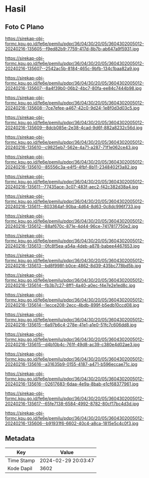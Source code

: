 # Hasil

## Foto C Plano

https://sirekap-obj-formc.kpu.go.id/fe6e/pemilu/pdpr/36/04/30/20/05/3604302005012-20240216-135605--f9ed82b9-7759-417d-8b7b-ab647a9f5931.jpg

https://sirekap-obj-formc.kpu.go.id/fe6e/pemilu/pdpr/36/04/30/20/05/3604302005012-20240216-135607--2542ac5b-8184-465c-9bfb-134c1baa82a9.jpg

https://sirekap-obj-formc.kpu.go.id/fe6e/pemilu/pdpr/36/04/30/20/05/3604302005012-20240216-135607--8a4f39b0-06b2-4bc7-80fa-ee84c7444b98.jpg

https://sirekap-obj-formc.kpu.go.id/fe6e/pemilu/pdpr/36/04/30/20/05/3604302005012-20240216-135608--7ce7efee-a467-42c0-9d24-1e8f0d3d03c5.jpg

https://sirekap-obj-formc.kpu.go.id/fe6e/pemilu/pdpr/36/04/30/20/05/3604302005012-20240216-135609--8dcb085e-2e38-4cad-9d6f-882a8232c56d.jpg

https://sirekap-obj-formc.kpu.go.id/fe6e/pemilu/pdpr/36/04/30/20/05/3604302005012-20240216-135610--c9825eb7-562e-4a71-a287-71f1e062ce43.jpg

https://sirekap-obj-formc.kpu.go.id/fe6e/pemilu/pdpr/36/04/30/20/05/3604302005012-20240216-135610--85556c3a-e4f5-4fbf-8b11-2348402f3a82.jpg

https://sirekap-obj-formc.kpu.go.id/fe6e/pemilu/pdpr/36/04/30/20/05/3604302005012-20240216-135611--77435ace-3c07-483f-aec2-f42c382d38a4.jpg

https://sirekap-obj-formc.kpu.go.id/fe6e/pemilu/pdpr/36/04/30/20/05/3604302005012-20240216-135611--803364af-90ba-4d64-8d63-0c8dc996f733.jpg

https://sirekap-obj-formc.kpu.go.id/fe6e/pemilu/pdpr/36/04/30/20/05/3604302005012-20240216-135612--88af670c-871e-4d44-96ce-7417817750e2.jpg

https://sirekap-obj-formc.kpu.go.id/fe6e/pemilu/pdpr/36/04/30/20/05/3604302005012-20240216-135613--0fc8f5ea-a54a-4deb-a878-babee4467653.jpg

https://sirekap-obj-formc.kpu.go.id/fe6e/pemilu/pdpr/36/04/30/20/05/3604302005012-20240216-135613--bd8f998f-b0ce-4862-8d39-435bc778bd5b.jpg

https://sirekap-obj-formc.kpu.go.id/fe6e/pemilu/pdpr/36/04/30/20/05/3604302005012-20240216-135614--fb3b7c27-8ff1-4a40-a0ec-f4e7e2e1ed8c.jpg

https://sirekap-obj-formc.kpu.go.id/fe6e/pemilu/pdpr/36/04/30/20/05/3604302005012-20240216-135614--1ecce208-2ecc-4bdb-899f-b5edb10ccd08.jpg

https://sirekap-obj-formc.kpu.go.id/fe6e/pemilu/pdpr/36/04/30/20/05/3604302005012-20240216-135615--6a97b6c4-278e-41e1-a1e0-51fc7c606dd8.jpg

https://sirekap-obj-formc.kpu.go.id/fe6e/pemilu/pdpr/36/04/30/20/05/3604302005012-20240216-135615--d4b10b4c-761f-49d8-ac39-c380e4d02ae3.jpg

https://sirekap-obj-formc.kpu.go.id/fe6e/pemilu/pdpr/36/04/30/20/05/3604302005012-20240216-135616--a31635b9-0155-4187-a471-b596eccae71c.jpg

https://sirekap-obj-formc.kpu.go.id/fe6e/pemilu/pdpr/36/04/30/20/05/3604302005012-20240216-135616--02617683-6daa-4e9a-8bab-e1cf68377961.jpg

https://sirekap-obj-formc.kpu.go.id/fe6e/pemilu/pdpr/36/04/30/20/05/3604302005012-20240216-135617--65fe7138-6584-4992-8782-80cf17bc4d3d.jpg

https://sirekap-obj-formc.kpu.go.id/fe6e/pemilu/pdpr/36/04/30/20/05/3604302005012-20240216-135606--b91931f6-6602-40c4-a8ca-1815e5c4c0f3.jpg


## Metadata

| Key        | Value               |
| ---------- | ------------------- |
| Time Stamp | 2024-02-29 20:03:47 |
| Kode Dapil | 3602                |



